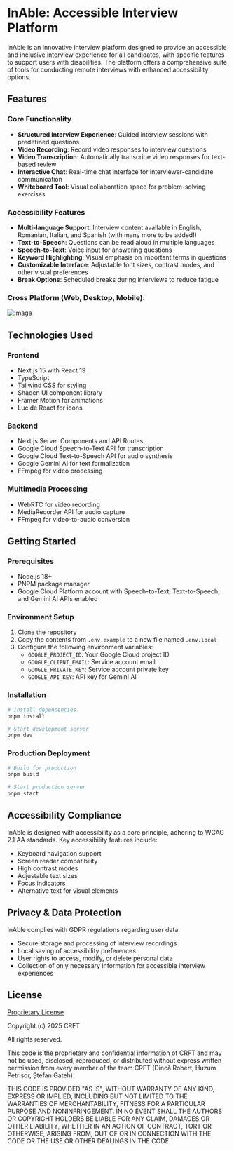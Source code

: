 # InAble: Accessible Interview Platform

InAble is an innovative interview platform designed to provide an accessible and inclusive interview experience for all candidates, with specific features to support users with disabilities. The platform offers a comprehensive suite of tools for conducting remote interviews with enhanced accessibility options.

## Features

### Core Functionality
- **Structured Interview Experience**: Guided interview sessions with predefined questions
- **Video Recording**: Record video responses to interview questions
- **Video Transcription**: Automatically transcribe video responses for text-based review
- **Interactive Chat**: Real-time chat interface for interviewer-candidate communication
- **Whiteboard Tool**: Visual collaboration space for problem-solving exercises

### Accessibility Features
- **Multi-language Support**: Interview content available in English, Romanian, Italian, and Spanish (with many more to be added!)
- **Text-to-Speech**: Questions can be read aloud in multiple languages
- **Speech-to-Text**: Voice input for answering questions
- **Keyword Highlighting**: Visual emphasis on important terms in questions
- **Customizable Interface**: Adjustable font sizes, contrast modes, and other visual preferences
- **Break Options**: Scheduled breaks during interviews to reduce fatigue

### Cross Platform (Web, Desktop, Mobile):
![image](https://github.com/user-attachments/assets/bc6ac65d-c0df-40c9-84a6-adb4a52ef465)


## Technologies Used

### Frontend
- Next.js 15 with React 19
- TypeScript
- Tailwind CSS for styling
- Shadcn UI component library
- Framer Motion for animations
- Lucide React for icons

### Backend
- Next.js Server Components and API Routes
- Google Cloud Speech-to-Text API for transcription
- Google Cloud Text-to-Speech API for audio synthesis
- Google Gemini AI for text formalization
- FFmpeg for video processing

### Multimedia Processing
- WebRTC for video recording
- MediaRecorder API for audio capture
- FFmpeg for video-to-audio conversion

## Getting Started

### Prerequisites
- Node.js 18+
- PNPM package manager
- Google Cloud Platform account with Speech-to-Text, Text-to-Speech, and Gemini AI APIs enabled

### Environment Setup
1. Clone the repository
2. Copy the contents from `.env.example` to a new file named `.env.local`
3. Configure the following environment variables:
   - `GOOGLE_PROJECT_ID`: Your Google Cloud project ID
   - `GOOGLE_CLIENT_EMAIL`: Service account email
   - `GOOGLE_PRIVATE_KEY`: Service account private key
   - `GOOGLE_API_KEY`: API key for Gemini AI

### Installation
```bash
# Install dependencies
pnpm install

# Start development server
pnpm dev
```

### Production Deployment
```bash
# Build for production
pnpm build

# Start production server
pnpm start
```

## Accessibility Compliance

InAble is designed with accessibility as a core principle, adhering to WCAG 2.1 AA standards. Key accessibility features include:
- Keyboard navigation support
- Screen reader compatibility
- High contrast modes
- Adjustable text sizes
- Focus indicators
- Alternative text for visual elements

## Privacy & Data Protection

InAble complies with GDPR regulations regarding user data:
- Secure storage and processing of interview recordings
- Local saving of accessibility preferences
- User rights to access, modify, or delete personal data
- Collection of only necessary information for accessible interview experiences

## License

[Proprietary License](LICENSE)

Copyright (c) 2025 CRFT

All rights reserved.

This code is the proprietary and confidential information of CRFT
and may not be used, disclosed, reproduced, or distributed without express
written permission from every member of the team CRFT (Dincă Robert, Huzum Petrișor, Ștefan Gateh).

THIS CODE IS PROVIDED "AS IS", WITHOUT WARRANTY OF ANY KIND, EXPRESS OR
IMPLIED, INCLUDING BUT NOT LIMITED TO THE WARRANTIES OF MERCHANTABILITY,
FITNESS FOR A PARTICULAR PURPOSE AND NONINFRINGEMENT. IN NO EVENT SHALL THE
AUTHORS OR COPYRIGHT HOLDERS BE LIABLE FOR ANY CLAIM, DAMAGES OR OTHER
LIABILITY, WHETHER IN AN ACTION OF CONTRACT, TORT OR OTHERWISE, ARISING FROM,
OUT OF OR IN CONNECTION WITH THE CODE OR THE USE OR OTHER DEALINGS IN THE
CODE.
